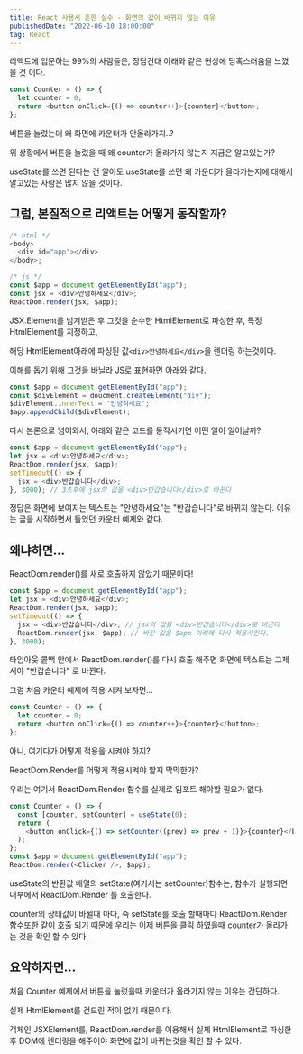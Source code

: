 ```yaml
---
title: React 사용시 흔한 실수 - 화면의 값이 바뀌지 않는 이유
publishedDate: "2022-06-10 18:00:00"
tag: React
---
```


리액트에 입문하는 99%의 사람들은, 장담컨대 아래와 같은 현상에 당혹스러움을 느꼈을 것 이다.

```js
const Counter = () => {
  let counter = 0;
  return <button onClick={() => counter++}>{counter}</button>;
};
```

버튼을 눌렀는데 왜 화면에 카운터가 안올라가지..?

위 상황에서 버튼을 눌렀을 때 왜 counter가 올라가지 않는지 지금은 알고있는가?

useState를 쓰면 된다는 건 알아도 useState를 쓰면 왜 카운터가 올라가는지에 대해서 알고있는 사람은 많지 않을 것이다.

## 그럼, 본질적으로 리액트는 어떻게 동작할까?

```js
/* html */
<body>
  <div id="app"></div>
</body>;

/* js */
const $app = document.getElementById("app");
const jsx = <div>안녕하세요</div>;
ReactDom.render(jsx, $app);
```

JSX.Element를 넘겨받은 후 그것을 순수한 HtmlElement로 파싱한 후, 특정 HtmlElement를 지정하고,

해당 HtmlElement아래에 파싱된 값`<div>안녕하세요</div>`을 렌더링 하는것이다.

이해를 돕기 위해 그것을 바닐라 JS로 표현하면 아래와 같다.

```js
const $app = document.getElementById("app");
const $divElement = doucment.createElement("div");
$divElement.innerText = "안녕하세요";
$app.appendChild($divElement);
```

다시 본론으로 넘어와서, 아래와 같은 코드를 동작시키면 어떤 일이 일어날까?

```js
const $app = document.getElementById("app");
let jsx = <div>안녕하세요</div>;
ReactDom.render(jsx, $app);
setTimeout(() => {
  jsx = <div>반갑습니다</div>;
}, 3000); // 3초후에 jsx의 값을 <div>반갑습니다</div>로 바꾼다
```

정답은 화면에 보여지는 텍스트는 "안녕하세요"는 "반갑습니다"로 바뀌지 않는다. 이유는 글을 시작하면서 들었던 카운터 예제와 같다.

## 왜냐하면...

ReactDom.render()를 새로 호출하지 않았기 때문이다!

```js
const $app = document.getElementById("app");
let jsx = <div>안녕하세요</div>;
ReactDom.render(jsx, $app);
setTimeout(() => {
  jsx = <div>반갑습니다</div>; // jsx의 값을 <div>반갑습니다</div>로 바꾼다
  ReactDom.render(jsx, $app); // 바꾼 값을 $app 아래에 다시 적용시킨다.
}, 3000);
```

타임아웃 콜백 안에서 ReactDom.render()를 다시 호출 해주면 화면에 텍스트는 그제서야 "반갑습니다" 로 바뀐다.

그럼 처음 카운터 예제에 적용 시켜 보자면...

```js
const Counter = () => {
  let counter = 0;
  return <button onClick={() => counter++}>{counter}</button>;
};
```

아니, 여기다가 어떻게 적용을 시켜야 하지?

ReactDom.Render를 어떻게 적용시켜야 할지 막막한가?

우리는 여기서 ReactDom.Render 함수를 실제로 임포트 해야할 필요가 없다.

```js
const Counter = () => {
  const [counter, setCounter] = useState(0);
  return (
    <button onClick={() => setCounter((prev) => prev + 1)}>{counter}</button>
  );
};
const $app = document.getElementById("app");
ReactDom.render(<Clicker />, $app);
```

useState의 반환값 배열의 setState(여기서는 setCounter)함수는, 함수가 실행되면 내부에서 ReactDom.Render 를 호출한다.

counter의 상태값이 바뀔때 마다, 즉 setState를 호출 할때마다 ReactDom.Render함수또한 같이 호출 되기 때문에 우리는 이제 버튼을 클릭 하였을때 counter가 올라가는 것을 확인 할 수 있다.

## 요약하자면...

처음 Counter 예제에서 버튼을 눌렀을때 카운터가 올라가지 않는 이유는 간단하다.

실제 HtmlElement를 건드린 적이 없기 때문이다.

객체인 JSXElement를, ReactDom.render를 이용해서 실제 HtmlElement로 파싱한 후 DOM에 렌더링을 해주어야 화면에 값이 바뀌는것을 확인 할 수 있다.
